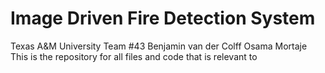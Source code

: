 # Image Driven Fire Detection System
 Texas A&M University
 Team #43
 Benjamin van der Colff
 Osama Mortaje
This is the repository for all files and code that is relevant to 
